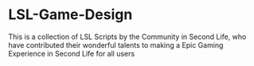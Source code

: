 # LSL-Game-Design
This is a collection of LSL Scripts by the Community in Second Life, who have contributed their wonderful talents to making a Epic Gaming Experience in Second Life for all users
